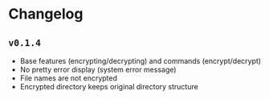 # Changelog

## `v0.1.4`

- Base features (encrypting/decrypting) and commands (encrypt/decrypt)
- No pretty error display (system error message)
- File names are not encrypted
- Encrypted directory keeps original directory structure
